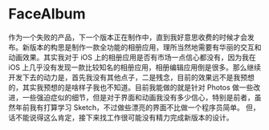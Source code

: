 # FaceAlbum
作为一个失败的产品，下一个版本正在制作中，直到我好意思收费的时候才会发布。新版本的构思是制作一款全功能的相册应用，理所当然地需要有华丽的交互和动画效果。其实我对于 iOS 上的相册应用是否有市场一点信心都没有，因为我在 iOS 上几乎没有发现一款比较知名的相册应用，相册编辑应用倒是很多。那么继续开发下去的动力是，首先我没有其他点子，二是残念，目前的效果远不是我预想的，其实我预想的是啥样子我也不知道。目前我能做的就是针对 Photos 做一些改进，一些强迫症似的细节，但是对于界面和动画我没有多少信心，特别是前者，虽然年前我有打算学习 Sketch，不过做些漂亮的界面不比做一个程序员简单。
但，话不能说得这么肯定，接下来找工作很可能没有精力完成新版本的设计。
